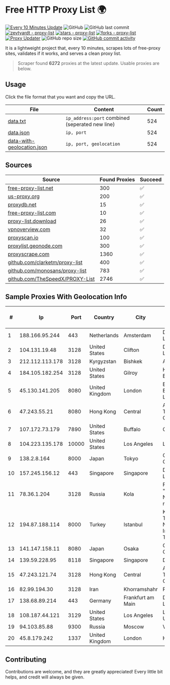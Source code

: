 
# Free HTTP Proxy List 🌍

[![Every 10 Minutes Update](https://github.com/mertguvencli/http-proxy-list/actions/workflows/main.yml/badge.svg?branch=main)](https://github.com/mertguvencli/http-proxy-list/actions/workflows/main.yml)
![GitHub](https://img.shields.io/github/license/mertguvencli/http-proxy-list)
![GitHub last commit](https://img.shields.io/github/last-commit/mertguvencli/http-proxy-list)
[![zevtyardt - proxy-list](https://img.shields.io/static/v1?label=zevtyardt&message=proxy-list&color=blue&logo=github)](https://github.com/zevtyardt/proxy-list "Go to GitHub repo")
[![stars - proxy-list](https://img.shields.io/github/stars/zevtyardt/proxy-list?style=social)](https://github.com/zevtyardt/proxy-list)
[![forks - proxy-list](https://img.shields.io/github/forks/zevtyardt/proxy-list?style=social)](https://github.com/zevtyardt/proxy-list)
[![Proxy Updater](https://github.com/zevtyardt/proxy-list/workflows/Proxy%20Updater/badge.svg)](https://github.com/zevtyardt/proxy-list/actions?query=workflow:"Proxy+Updater")
![GitHub repo size](https://img.shields.io/github/repo-size/zevtyardt/proxy-list)
[![GitHub commit activity](https://img.shields.io/github/commit-activity/m/zevtyardt/proxy-list?logo=commits)](https://github.com/zevtyardt/proxy-list/commits/main)

It is a lightweight project that, every 10 minutes, scrapes lots of free-proxy sites, validates if it works, and serves a clean proxy list.

> Scraper found **6272** proxies at the latest update. Usable proxies are below.

## Usage

Click the file format that you want and copy the URL.

|File|Content|Count|
|----|-------|-----|
|[data.txt](https://raw.githubusercontent.com/mertguvencli/http-proxy-list/main/proxy-list/data.txt)|`ip_address:port` combined (seperated new line)|524|
|[data.json](https://raw.githubusercontent.com/mertguvencli/http-proxy-list/main/proxy-list/data.json)|`ip, port`|524|
|[data-with-geolocation.json](https://raw.githubusercontent.com/mertguvencli/http-proxy-list/main/proxy-list/data-with-geolocation.json)|`ip, port, geolocation`|524|

## Sources

|Source|Found Proxies|Succeed|
|------|-------------|-------|
|[free-proxy-list.net](https://free-proxy-list.net)|300|✅|
|[us-proxy.org](https://www.us-proxy.org)|200|✅|
|[proxydb.net](http://proxydb.net)|15|✅|
|[free-proxy-list.com](https://free-proxy-list.com/?page=&port=&type%5B%5D=http&type%5B%5D=https&up_time=0&search=Search)|10|✅|
|[proxy-list.download](https://www.proxy-list.download/HTTP)|26|✅|
|[vpnoverview.com](https://vpnoverview.com/privacy/anonymous-browsing/free-proxy-servers)|32|✅|
|[proxyscan.io](https://www.proxyscan.io)|100|✅|
|[proxylist.geonode.com](https://proxylist.geonode.com/api/proxy-list?limit=300&page=1&sort_by=lastChecked&sort_type=desc&protocols=http,https)|300|✅|
|[proxyscrape.com](https://api.proxyscrape.com/v2/?request=displayproxies&protocol=http&timeout=10000&country=all&ssl=all&anonymity=all)|1360|✅|
|[github.com/clarketm/proxy-list](https://raw.githubusercontent.com/clarketm/proxy-list/master/proxy-list-raw.txt)|400|✅|
|[github.com/monosans/proxy-list](https://raw.githubusercontent.com/monosans/proxy-list/main/proxies/http.txt)|783|✅|
|[github.com/TheSpeedX/PROXY-List](https://raw.githubusercontent.com/TheSpeedX/PROXY-List/master/http.txt)|2746|✅|


## Sample Proxies With Geolocation Info

|#|Ip|Port|Country|City|Internet Service Provider|
|-|--|----|-------|----|-------------------------|
|1|188.166.95.244|443|Netherlands|Amsterdam|DigitalOcean, LLC|
|2|104.131.19.48|3128|United States|Clifton|DigitalOcean, LLC|
|3|212.112.113.178|3128|Kyrgyzstan|Bishkek|AkNet|
|4|184.105.182.254|3128|United States|Gilroy|Hurricane Electric LLC|
|5|45.130.141.205|8080|United Kingdom|London|Bangmod Enterprise Co., Ltd.|
|6|47.243.55.21|8080|Hong Kong|Central|Alibaba (US) Technology Co., Ltd.|
|7|107.172.73.179|7890|United States|Buffalo|ColoCrossing|
|8|104.223.135.178|10000|United States|Los Angeles|LayerHost|
|9|138.2.8.164|8000|Japan|Tokyo|Oracle Corporation|
|10|157.245.156.12|443|Singapore|Singapore|DigitalOcean, LLC|
|11|78.36.1.204|3128|Russia|Kola|PJSC "Rostelecom" North-West region|
|12|194.87.188.114|8000|Turkey|Istanbul|Kadir Huseyin Tezcan Nosspeed Internet Teknolojileri|
|13|141.147.158.11|8080|Japan|Osaka|Oracle Corporation|
|14|139.59.228.95|8118|Singapore|Singapore|DIGITALOCEAN|
|15|47.243.121.74|3128|Hong Kong|Central|Alibaba (US) Technology Co., Ltd.|
|16|82.99.194.30|3128|Iran|Khorramshahr|ParsOnline Co.|
|17|138.68.89.214|443|Germany|Frankfurt am Main|DigitalOcean, LLC|
|18|108.187.44.121|3129|United States|Los Angeles|Leaseweb USA, Inc.|
|19|94.103.85.88|9300|Russia|Moscow|VDSINA|
|20|45.8.179.242|1337|United Kingdom|London|Hostland LLC|



## Contributing

Contributions are welcome, and they are greatly appreciated! Every
little bit helps, and credit will always be given.


